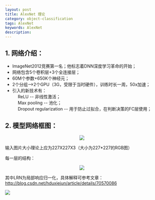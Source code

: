 ```yaml
---
layout: post
title: AlexNet 理论
category: object-classification
tags: AlexNet
keywords: AlexNet
description:
---
```


## 1. 网络介绍：

* ImageNet2012竞赛第一名；他标志着DNN深度学习革命的开始；
* 网络包含5个卷积层+3个全连接层；
* 60M个参数+650K个神经元；
* 2个分组——>2个GPU（3G，受限于当时硬件），训练时长一周，50x加速；
* 引入的新技术有：<br>
&emsp;
ReLU -- 非线性激活；<br>
&emsp;
Max pooling -- 池化；<br>
&emsp;
Dropout regularization -- 用于防止过拟合，在判断决策的FC层使用；

## 2. 模型网络框图：

<div style="text-align:center">

<img src="https://raw.githubusercontent.com/chiemon/chiemon.github.io/master/img/Alexnet-1.png">

</div>

输入图片大小理论上应为227X227X3（大小为227*227的RGB图）

每一层的结构：

<div style="text-align:center">

<img src="https://raw.githubusercontent.com/chiemon/chiemon.github.io/master/img/Alexnet-2.png">

</div>

其中LRN为局部响应归一化，具体解释可参考文章：
<http://blog.csdn.net/hduxiejun/article/details/70570086>

<img src="https://raw.githubusercontent.com/chiemon/chiemon.github.io/master/img/Alexnet-3.png">